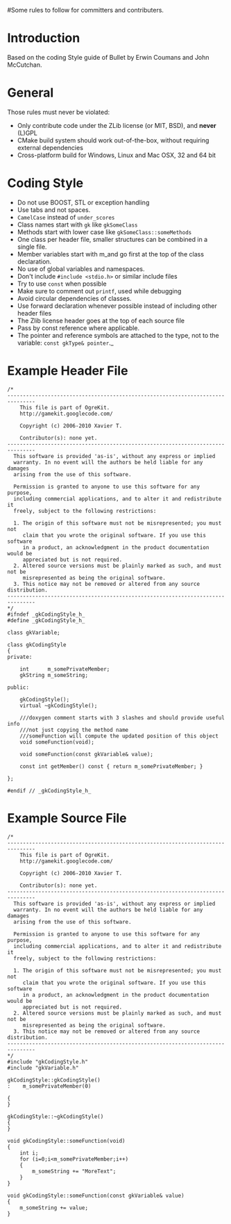 #Some rules to follow for committers and contributers.

# Introduction #

Based on the coding Style guide of Bullet by Erwin Coumans and John McCutchan.

# General #

Those rules must never be violated:

  * Only contribute code under the ZLib license (or MIT, BSD), and **never** (L)GPL
  * CMake build system should work out-of-the-box, without requiring external dependencies
  * Cross-platform build for Windows, Linux and Mac OSX, 32 and 64 bit

# Coding Style #

  * Do not use BOOST, STL or exception handling
  * Use tabs and not spaces.
  * `CamelCase` instead of `under_scores`
  * Class names start with `gk` like `gkSomeClass`
  * Methods start with lower case like `gkSomeClass::someMethods`
  * One class per header file, smaller structures can be combined in a single file.
  * Member variables start with m_and go first at the top of the class declaration.
  * No use of global variables and namespaces.
  * Don't include `#include <stdio.h>` or similar include files
  * Try to use `const` when possible
  * Make sure to comment out `printf`, used while debugging
  * Avoid circular dependencies of classes.
  * Use forward declaration whenever possible instead of including other header files
  * The Zlib license header goes at the top of each source file
  * Pass by const reference where applicable.
  * The pointer and reference symbols are attached to the type, not to the variable: `const gkType& pointer`._

# Example Header File #
```
/*
-------------------------------------------------------------------------------
    This file is part of OgreKit.
    http://gamekit.googlecode.com/

    Copyright (c) 2006-2010 Xavier T.

    Contributor(s): none yet.
-------------------------------------------------------------------------------
  This software is provided 'as-is', without any express or implied
  warranty. In no event will the authors be held liable for any damages
  arising from the use of this software.

  Permission is granted to anyone to use this software for any purpose,
  including commercial applications, and to alter it and redistribute it
  freely, subject to the following restrictions:

  1. The origin of this software must not be misrepresented; you must not
     claim that you wrote the original software. If you use this software
     in a product, an acknowledgment in the product documentation would be
     appreciated but is not required.
  2. Altered source versions must be plainly marked as such, and must not be
     misrepresented as being the original software.
  3. This notice may not be removed or altered from any source distribution.
-------------------------------------------------------------------------------
*/
#ifndef _gkCodingStyle_h_
#define _gkCodingStyle_h_

class gkVariable;

class gkCodingStyle
{
private:

    int      m_somePrivateMember;
    gkString m_someString;

public:

    gkCodingStyle();
    virtual ~gkCodingStyle();

    ///doxygen comment starts with 3 slashes and should provide useful info
    ///not just copying the method name
    ///someFunction will compute the updated position of this object
    void someFunction(void);

    void someFunction(const gkVariable& value);

    const int getMember() const { return m_somePrivateMember; }

};

#endif // _gkCodingStyle_h_

```

# Example Source File #
```
/*
-------------------------------------------------------------------------------
    This file is part of OgreKit.
    http://gamekit.googlecode.com/

    Copyright (c) 2006-2010 Xavier T.

    Contributor(s): none yet.
-------------------------------------------------------------------------------
  This software is provided 'as-is', without any express or implied
  warranty. In no event will the authors be held liable for any damages
  arising from the use of this software.

  Permission is granted to anyone to use this software for any purpose,
  including commercial applications, and to alter it and redistribute it
  freely, subject to the following restrictions:

  1. The origin of this software must not be misrepresented; you must not
     claim that you wrote the original software. If you use this software
     in a product, an acknowledgment in the product documentation would be
     appreciated but is not required.
  2. Altered source versions must be plainly marked as such, and must not be
     misrepresented as being the original software.
  3. This notice may not be removed or altered from any source distribution.
-------------------------------------------------------------------------------
*/
#include "gkCodingStyle.h"
#include "gkVariable.h"

gkCodingStyle::gkCodingStyle()
:    m_somePrivateMember(0)

{
}

gkCodingStyle::~gkCodingStyle()
{
}

void gkCodingStyle::someFunction(void)
{
    int i;
    for (i=0;i<m_somePrivateMember;i++)
    {
        m_someString += "MoreText";
    }
}

void gkCodingStyle::someFunction(const gkVariable& value)
{
    m_someString += value;
}

```